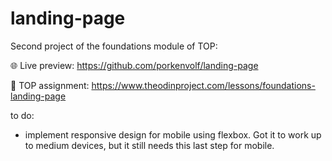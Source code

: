 # landing-page
Second project of the foundations module of TOP: 

🌐 Live preview: https://github.com/porkenvolf/landing-page

🔨 TOP assignment: https://www.theodinproject.com/lessons/foundations-landing-page

to do:
- implement responsive design for mobile using flexbox. Got it to work up to medium devices, but it still needs this last step for mobile.
